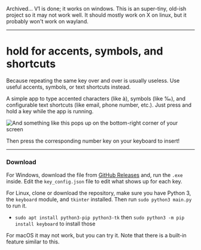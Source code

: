 Archived... V1 is done; it works on windows. This is an super-tiny, old-ish project so it may not work well. It should mostly work on X on linux, but it probably won't work on wayland.

---

# hold for accents, symbols, and shortcuts
Because repeating the same key over and over is usually useless. Use useful accents, symbols, or text shortcuts instead.

A simple app to type accented characters (like à), symbols (like ‰), and configurable text shortcuts (like email, phone number, etc.). Just press and hold a key while the app is running.

![And something like this pops up on the bottom-right corner of your screen](https://user-images.githubusercontent.com/58201828/156706481-2399e8ac-29f5-49a5-91fd-1ef78780cc5b.png)

Then press the corresponding number key on your keyboard to insert!

---
### Download

For Windows, download the file from [GitHub Releases](https://github.com/blobbybilb/hold-for-accents-symbols-shortcuts/releases/tag/release) and, run the `.exe` inside. Edit the `key_config.json` file to edit what shows up for each key.

For Linux, clone or download the repository, make sure you have Python 3, the `keyboard` module, and `tkinter` installed. Then run `sudo python3 main.py` to run it.
- `sudo apt install python3-pip python3-tk` then `sudo python3 -m pip install keyboard` to install those

For macOS it may not work, but you can try it. Note that there is a built-in feature similar to this.
